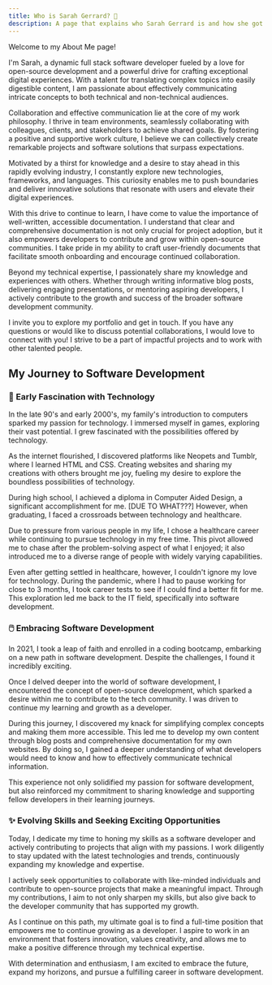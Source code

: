 ```yaml
---
title: Who is Sarah Gerrard? 💁
description: A page that explains who Sarah Gerrard is and how she got into software development.
---
```


Welcome to my About Me page!

I'm Sarah, a dynamic full stack software developer fueled by a love for open-source development and a powerful drive for crafting exceptional digital experiences. With a talent for translating complex topics into easily digestible content, I am passionate about effectively communicating intricate concepts to both technical and non-technical audiences.

Collaboration and effective communication lie at the core of my work philosophy. I thrive in team environments, seamlessly collaborating with colleagues, clients, and stakeholders to achieve shared goals. By fostering a positive and supportive work culture, I believe we can collectively create remarkable projects and software solutions that surpass expectations.

Motivated by a thirst for knowledge and a desire to stay ahead in this rapidly evolving industry, I constantly explore new technologies, frameworks, and languages. This curiosity enables me to push boundaries and deliver innovative solutions that resonate with users and elevate their digital experiences.

With this drive to continue to learn, I have come to value the importance of well-written, accessible documentation. I understand that clear and comprehensive documentation is not only crucial for project adoption, but it also empowers developers to contribute and grow within open-source communities. I take pride in my ability to craft user-friendly documents that facilitate smooth onboarding and encourage continued collaboration.

Beyond my technical expertise, I passionately share my knowledge and experiences with others. Whether through writing informative blog posts, delivering engaging presentations, or mentoring aspiring developers, I actively contribute to the growth and success of the broader software development community.

I invite you to explore my portfolio and get in touch. If you have any questions or would like to discuss potential collaborations, I would love to connect with you! I strive to be a part of impactful projects and to work with other talented people.

## My Journey to Software Development

### 💾 Early Fascination with Technology

In the late 90's and early 2000's, my family's introduction to computers sparked my passion for technology. I immersed myself in games, exploring their vast potential. I grew fascinated with the possibilities offered by technology.

As the internet flourished, I discovered platforms like Neopets and Tumblr, where I learned HTML and CSS. Creating websites and sharing my creations with others brought me joy, fueling my desire to explore the boundless possibilities of technology.

During high school, I achieved a diploma in Computer Aided Design, a significant accomplishment for me. [DUE TO WHAT???] However, when graduating, I faced a crossroads between technology and healthcare.

Due to pressure from various people in my life, I chose a healthcare career while continuing to pursue technology in my free time. This pivot allowed me to chase after the problem-solving aspect of what I enjoyed; it also introduced me to a diverse range of people with widely varying capabilities.

Even after getting settled in healthcare, however, I couldn't ignore my love for technology. During the pandemic, where I had to pause working for close to 3 months, I took career tests to see if I could find a better fit for me. This exploration led me back to the IT field, specifically into software development.

### 🖱️ Embracing Software Development

In 2021, I took a leap of faith and enrolled in a coding bootcamp, embarking on a new path in software development. Despite the challenges, I found it incredibly exciting.

Once I delved deeper into the world of software development, I encountered the concept of open-source development, which sparked a desire within me to contribute to the tech community. I was driven to continue my learning and growth as a developer.

During this journey, I discovered my knack for simplifying complex concepts and making them more accessible. This led me to develop my own content through blog posts and comprehensive documentation for my own websites. By doing so, I gained a deeper understanding of what developers would need to know and how to effectively communicate technical information.

This experience not only solidified my passion for software development, but also reinforced my commitment to sharing knowledge and supporting fellow developers in their learning journeys. 

### ✨ Evolving Skills and Seeking Exciting Opportunities

Today, I dedicate my time to honing my skills as a software developer and actively contributing to projects that align with my passions. I work diligently to stay updated with the latest technologies and trends, continuously expanding my knowledge and expertise.

I actively seek opportunities to collaborate with like-minded individuals and contribute to open-source projects that make a meaningful impact. Through my contributions, I aim to not only sharpen my skills, but also give back to the developer community that has supported my growth.

As I continue on this path, my ultimate goal is to find a full-time position that empowers me to continue growing as a developer. I aspire to work in an environment that fosters innovation, values creativity, and allows me to make a positive difference through my technical expertise.

With determination and enthusiasm, I am excited to embrace the future, expand my horizons, and pursue a fulfilling career in software development.
